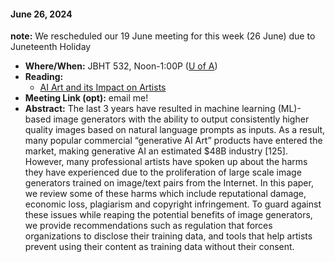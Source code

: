 #### June 26, 2024

**note:** We rescheduled our 19 June meeting for this week (26 June) due to Juneteenth Holiday

- **Where/When:** JBHT 532, Noon-1:00P ([U of A](https://www.uark.edu/))
- **Reading:**
  - [AI Art and its Impact on Artists](https://dl.acm.org/doi/pdf/10.1145/3600211.3604681)
- **Meeting Link (opt):** email me!
- **Abstract:** The last 3 years have resulted in machine learning (ML)-based
image generators with the ability to output consistently higher
quality images based on natural language prompts as inputs. As
a result, many popular commercial “generative AI Art” products
have entered the market, making generative AI an estimated $48B
industry [125]. However, many professional artists have spoken
up about the harms they have experienced due to the proliferation
of large scale image generators trained on image/text pairs from
the Internet. In this paper, we review some of these harms which
include reputational damage, economic loss, plagiarism and copyright infringement. To guard against these issues while reaping the
potential benefits of image generators, we provide recommendations such as regulation that forces organizations to disclose their
training data, and tools that help artists prevent using their content
as training data without their consent.


